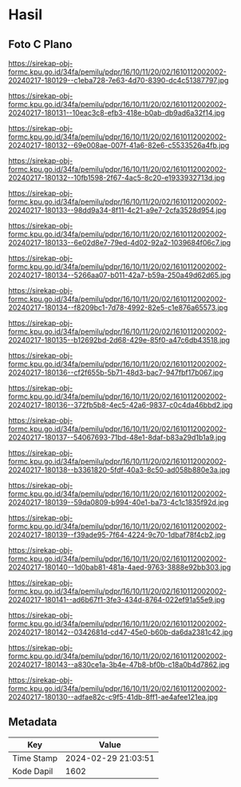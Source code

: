 # Hasil

## Foto C Plano

https://sirekap-obj-formc.kpu.go.id/34fa/pemilu/pdpr/16/10/11/20/02/1610112002002-20240217-180129--c1eba728-7e63-4d70-8390-dc4c51387797.jpg

https://sirekap-obj-formc.kpu.go.id/34fa/pemilu/pdpr/16/10/11/20/02/1610112002002-20240217-180131--10eac3c8-efb3-418e-b0ab-db9ad6a32f14.jpg

https://sirekap-obj-formc.kpu.go.id/34fa/pemilu/pdpr/16/10/11/20/02/1610112002002-20240217-180132--69e008ae-007f-41a6-82e6-c5533526a4fb.jpg

https://sirekap-obj-formc.kpu.go.id/34fa/pemilu/pdpr/16/10/11/20/02/1610112002002-20240217-180132--10fb1598-2f67-4ac5-8c20-e1933932713d.jpg

https://sirekap-obj-formc.kpu.go.id/34fa/pemilu/pdpr/16/10/11/20/02/1610112002002-20240217-180133--98dd9a34-8f11-4c21-a9e7-2cfa3528d954.jpg

https://sirekap-obj-formc.kpu.go.id/34fa/pemilu/pdpr/16/10/11/20/02/1610112002002-20240217-180133--6e02d8e7-79ed-4d02-92a2-1039684f06c7.jpg

https://sirekap-obj-formc.kpu.go.id/34fa/pemilu/pdpr/16/10/11/20/02/1610112002002-20240217-180134--5266aa07-b011-42a7-b59a-250a49d62d65.jpg

https://sirekap-obj-formc.kpu.go.id/34fa/pemilu/pdpr/16/10/11/20/02/1610112002002-20240217-180134--f8209bc1-7d78-4992-82e5-c1e876a65573.jpg

https://sirekap-obj-formc.kpu.go.id/34fa/pemilu/pdpr/16/10/11/20/02/1610112002002-20240217-180135--b12692bd-2d68-429e-85f0-a47c6db43518.jpg

https://sirekap-obj-formc.kpu.go.id/34fa/pemilu/pdpr/16/10/11/20/02/1610112002002-20240217-180136--cf2f655b-5b71-48d3-bac7-947fbf17b067.jpg

https://sirekap-obj-formc.kpu.go.id/34fa/pemilu/pdpr/16/10/11/20/02/1610112002002-20240217-180136--372fb5b8-4ec5-42a6-9837-c0c4da46bbd2.jpg

https://sirekap-obj-formc.kpu.go.id/34fa/pemilu/pdpr/16/10/11/20/02/1610112002002-20240217-180137--54067693-71bd-48e1-8daf-b83a29d1b1a9.jpg

https://sirekap-obj-formc.kpu.go.id/34fa/pemilu/pdpr/16/10/11/20/02/1610112002002-20240217-180138--b3361820-5fdf-40a3-8c50-ad058b880e3a.jpg

https://sirekap-obj-formc.kpu.go.id/34fa/pemilu/pdpr/16/10/11/20/02/1610112002002-20240217-180139--59da0809-b994-40e1-ba73-4c1c1835f92d.jpg

https://sirekap-obj-formc.kpu.go.id/34fa/pemilu/pdpr/16/10/11/20/02/1610112002002-20240217-180139--f39ade95-7f64-4224-9c70-1dbaf78f4cb2.jpg

https://sirekap-obj-formc.kpu.go.id/34fa/pemilu/pdpr/16/10/11/20/02/1610112002002-20240217-180140--1d0bab81-481a-4aed-9763-3888e92bb303.jpg

https://sirekap-obj-formc.kpu.go.id/34fa/pemilu/pdpr/16/10/11/20/02/1610112002002-20240217-180141--ad6b67f1-3fe3-434d-8764-022ef91a55e9.jpg

https://sirekap-obj-formc.kpu.go.id/34fa/pemilu/pdpr/16/10/11/20/02/1610112002002-20240217-180142--0342681d-cd47-45e0-b60b-da6da2381c42.jpg

https://sirekap-obj-formc.kpu.go.id/34fa/pemilu/pdpr/16/10/11/20/02/1610112002002-20240217-180143--a830ce1a-3b4e-47b8-bf0b-c18a0b4d7862.jpg

https://sirekap-obj-formc.kpu.go.id/34fa/pemilu/pdpr/16/10/11/20/02/1610112002002-20240217-180130--adfae82c-c9f5-41db-8ff1-ae4afee121ea.jpg


## Metadata

| Key        | Value               |
| ---------- | ------------------- |
| Time Stamp | 2024-02-29 21:03:51 |
| Kode Dapil | 1602                |



